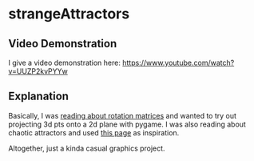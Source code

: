 # strangeAttractors

## Video Demonstration

I give a video demonstration here: https://www.youtube.com/watch?v=UUZP2kvPYYw

## Explanation

Basically, I was [reading about rotation matrices](https://www.scratchapixel.com/lessons/3d-basic-rendering/perspective-and-orthographic-projection-matrix/building-basic-perspective-projection-matrix) and wanted to try out projecting 3d pts onto a 2d plane with pygame. I was also reading about chaotic attractors and used [this page](http://www.3d-meier.de/tut19/Seite0.html) as inspiration.

Altogether, just a kinda casual graphics project.
